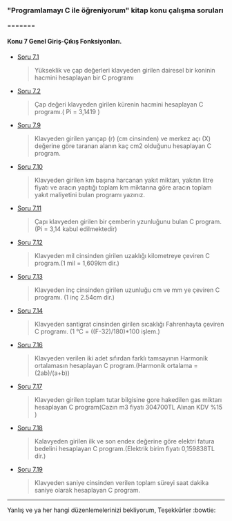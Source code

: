 
### "Programlamayı C ile öğreniyorum" kitap konu çalışma soruları
=======

#### Konu 7 Genel Giriş-Çıkış Fonksiyonları.

* [Soru 7.1](https://github.com/smehemmed/oh-my-C/blob/master/Book%20Examples/soru7.1.c)

    > Yükseklik ve çap değerleri klavyeden girilen dairesel bir koninin hacmini hesaplayan bir C programı 

* [Soru 7.2](https://github.com/smehemmed/oh-my-C/blob/master/Book%20Examples/soru7.2.c)

    > Çap değeri klavyeden girilen kürenin hacmini hesaplayan C programı.( Pi = 3,1419 )

* [Soru 7.9](https://github.com/smehemmed/oh-my-C/blob/master/Book%20Examples/soru7.9.c)

    > Klavyeden girilen yarıçap (r) (cm cinsinden) ve merkez açı (X) değerine göre taranan alanın kaç cm2 olduğunu hesaplayan C program.

* [Soru 7.10](https://github.com/smehemmed/oh-my-C/blob/master/Book%20Examples/soru7.10.c)

    > Klavyeden girilen km başına harcanan yakıt miktarı, yakıtın litre fiyatı ve aracın yaptığı toplam km miktarına göre aracın toplam yakıt maliyetini bulan programı yazınız.

* [Soru 7.11](https://github.com/smehemmed/oh-my-C/blob/master/Book%20Examples/soru7.11.c)

    > Çapı klavyeden girilen bir çemberin yzunluğunu bulan C program. (Pi = 3,14 kabul edilmektedir)

* [Soru 7.12](https://github.com/smehemmed/oh-my-C/blob/master/Book%20Examples/soru7.12.c)

    > Klavyeden mil cinsinden girilen uzaklığı kilometreye çeviren C program.(1 mil = 1,609km dir.)

* [Soru 7.13](https://github.com/smehemmed/oh-my-C/blob/master/Book%20Examples/soru7.13.c)

    > Klavyeden inç cinsinden girilen uzunluğu cm ve mm ye çeviren C programı.
    > (1 inç 2.54cm dir.)

* [Soru 7.14](https://github.com/smehemmed/oh-my-C/blob/master/Book%20Examples/soru7.14.c)

    > Klavyeden santigrat cinsinden girilen  sıcaklığı Fahrenhayta çeviren C programı.
    > (1 °C = ((F-32)/180)*100 işlem.)

* [Soru 7.16](https://github.com/smehemmed/oh-my-C/blob/master/Book%20Examples/soru7.16.c)

    > Klavyeden verilen iki adet sıfırdan farklı tamsayının Harmonik ortalamasın hesaplayan C program.(Harmonik ortalama = (2ab)/(a+b))

* [Soru 7.17](https://github.com/smehemmed/oh-my-C/blob/master/Book%20Examples/soru7.17.c)
    > Klavyeden girilen toplam tutar bilgisine gore hakedilen gas miktarı hesaplayan C program(Cazın m3 fiyatı 304700TL Alınan KDV %15 )

* [Soru 7.18](https://github.com/smehemmed/oh-my-C/blob/master/Book%20Examples/soru7.18.c)
    > Kalavyeden girilen ilk ve son endex değerine göre elektri fatura bedelini hesaplayan C program.(Elektrik birim fiyatı 0,159838TL dir.)

* [Soru 7.19](https://github.com/smehemmed/oh-my-C/blob/master/Book%20Examples/soru7.19.c)
    > Klavyeden saniye cinsinden verilen toplam süreyi saat dakika saniye olarak hesaplayan C program.

-----
Yanlış ve ya her hangi düzenlemelerinizi bekliyorum, Teşekkürler :bowtie:
